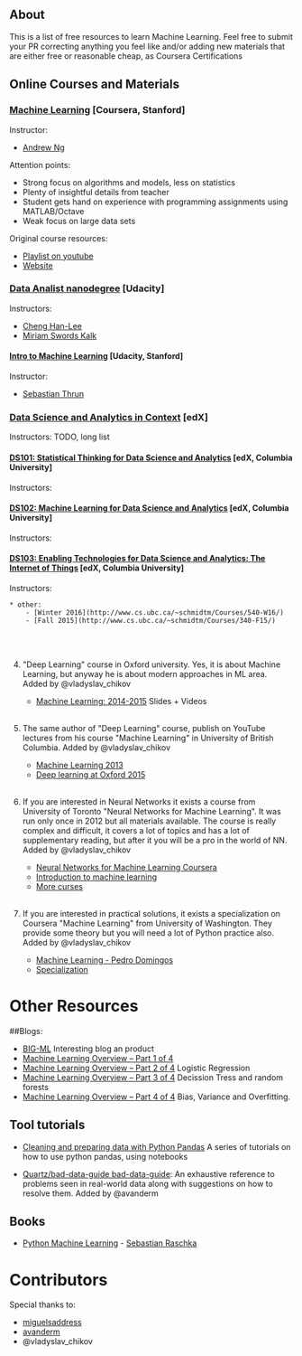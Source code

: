 ## About

This is a list of free resources to learn Machine Learning. Feel free to submit your PR correcting anything you feel like and/or adding new materials that are either free or reasonable cheap, as Coursera Certifications



## Online Courses and Materials

### [Machine Learning](https://www.coursera.org/learn/machine-learning) [Coursera, Stanford]

Instructor:
 * [Andrew Ng](http://www.andrewng.org/)

Attention points:
 * Strong focus on algorithms and models, less on statistics
 * Plenty of insightful details from teacher
 * Student gets hand on experience with programming assignments using MATLAB/Octave
 * Weak focus on large data sets
 
Original course resources:
 * [Playlist on youtube](https://www.youtube.com/playlist?list=PLA89DCFA6ADACE599)
 * [Website](http://cs229.stanford.edu/)

### [Data Analist nanodegree](https://www.udacity.com/course/data-analyst-nanodegree--nd002) [Udacity]

Instructors:
 * [Cheng Han-Lee](http://blog.udacity.com/author/chenghanlee)
 * [Miriam Swords Kalk]()

#### [Intro to Machine Learning](https://www.udacity.com/course/intro-to-machine-learning--ud120) [Udacity, Stanford]

Instructor:
 * [Sebastian Thrun](http://robots.stanford.edu/)

### [Data Science and Analytics in Context](https://www.edx.org/xseries/data-science-analytics-context) [edX]

Instructors:
TODO, long list

#### [DS101: Statistical Thinking for Data Science and Analytics](https://www.edx.org/course/statistical-thinking-data-science-columbiax-ds101x) [edX, Columbia University]
Instructors:
#### [DS102: Machine Learning for Data Science and Analytics](https://www.edx.org/course/machine-learning-data-science-analytics-columbiax-ds102x) [edX, Columbia University]
Instructors:
#### [DS103: Enabling Technologies for Data Science and Analytics: The Internet of Things](https://www.edx.org/course/enabling-technologies-data-science-columbiax-ds103x) [edX, Columbia University]
Instructors:

	* other:
		- [Winter 2016](http://www.cs.ubc.ca/~schmidtm/Courses/540-W16/)
		- [Fall 2015](http://www.cs.ubc.ca/~schmidtm/Courses/340-F15/)
  <br>  <br>
  
4. "Deep Learning" course in Oxford university. Yes, it is about Machine Learning, but anyway he is about modern approaches in ML area. Added by @vladyslav_chikov

	* [Machine Learning: 2014-2015](https://www.cs.ox.ac.uk/people/nando.defreitas/machinelearning/) Slides + Videos
	  <br>  <br>

5. The same author of "Deep Learning" course, publish on YouTube lectures from his course "Machine Learning" in University of British Columbia. Added by @vladyslav_chikov

	* [Machine Learning 2013](https://www.youtube.com/playlist?list=PLE6Wd9FR--EdyJ5lbFl8UuGjecvVw66F6)
	* [Deep learning at Oxford 2015](https://www.youtube.com/playlist?list=PLE6Wd9FR--EfW8dtjAuPoTuPcqmOV53Fu)
	  <br>  <br>
	  
6. If you are interested in Neural Networks it exists a course from University of Toronto "Neural Networks for Machine Learning". It was run only once in 2012 but all materials available. The course is really complex and difficult, it covers a lot of topics and has a lot of supplementary reading, but after it you will be a pro in the world of NN. Added by @vladyslav_chikov

	* [Neural Networks for Machine Learning Coursera](https://www.coursera.org/course/neuralnets)
	* [Introduction to machine learning](http://www.cs.toronto.edu/~zemel/inquiry/element_detail.php?ID=1)
	* [More curses](http://learning.cs.toronto.edu/courses)
  <br>  <br>
  
7. If you are interested in practical solutions, it exists a specialization on Coursera "Machine Learning" from University of Washington. They provide some theory but you will need a lot of Python practice also. Added by @vladyslav_chikov

	* [Machine Learning - Pedro Domingos](https://www.coursera.org/course/machlearning)
	* [Specialization](https://www.coursera.org/specializations/machine-learning)
	
	
Other Resources
===
##Blogs:
* [BIG-ML](http://blog.bigml.com/) Interesting blog an product
* [Machine Learning Overview – Part 1 of 4]()
* [Machine Learning Overview – Part 2 of 4](https://blog.fliptop.com/blog/2015/01/08/machine-learning-overview-2-of-4-logistic-regression/) Logistic Regression
* [Machine Learning Overview – Part 3 of 4](https://blog.fliptop.com/blog/2015/01/19/machine-learning-overview-part-3-4-decision-trees-random-forests/) Decission Tress and random forests
* [Machine Learning Overview – Part 4 of 4](https://blog.fliptop.com/blog/2015/03/02/bias-variance-and-overfitting-machine-learning-overview/) Bias, Variance and Overfitting.

## Tool tutorials
 * [Cleaning and preparing data with Python Pandas](https://www.google.com/url?q=https%3A%2F%2Fbitbucket.org%2Fhrojas%2Flearn-pandas&sa=D&sntz=1&usg=AFQjCNGUIOtzIoYF6dsR2Ddx1MCaUvpmIQ) A series of tutorials on how to use python pandas, using notebooks

* [Quartz/bad-data-guide bad-data-guide](https://github.com/Quartz/bad-data-guide): An exhaustive reference to problems seen in real-world data along with suggestions on how to resolve them. Added by @avanderm

## Books
 * [Python Machine Learning](https://www.packtpub.com/big-data-and-business-intelligence/python-machine-learning) - [Sebastian Raschka](http://sebastianraschka.com/)
	
Contributors
===
Special thanks to:
* [miguelsaddress](https://github.com/miguelsaddress)
* [avanderm](https://github.com/avanderm)
* @vladyslav_chikov

